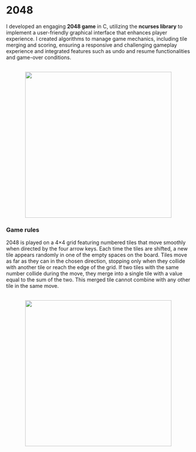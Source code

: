 <h1>
    2048
</h1>
I developed an engaging <b>2048 game</b> in C, utilizing the <b>ncurses library</b> to implement a user-friendly graphical interface that enhances
player experience.
I created algorithms to manage game mechanics, including tile merging and scoring, ensuring a responsive and challenging gameplay experience and
integrated features such as undo and resume
functionalities and game-over conditions.
<br> </br>
<p align="center">
    <img width="400" src="https://github.com/user-attachments/assets/47207d18-fa5a-4e29-90b4-4a3dbd7df3ef">
</p>
<h3>
    Game rules
</h3>
2048 is played on a 4×4 grid featuring numbered tiles that move smoothly when directed by the four arrow keys. Each time the tiles are shifted, a new
tile appears randomly in one of the empty spaces on the board. Tiles move as far as they can in the chosen direction, stopping only when they collide
with another tile or reach the edge of the grid. If two tiles with the same number collide during the move, they merge into a single tile with a value 
equal to the sum of the two. This merged tile cannot combine with any other tile in the same move.
<br> </br>
<p align="center">
    <img width="400" src="https://github.com/user-attachments/assets/97459fc4-376d-4538-a944-9945e6f4fbfb">
</p>
